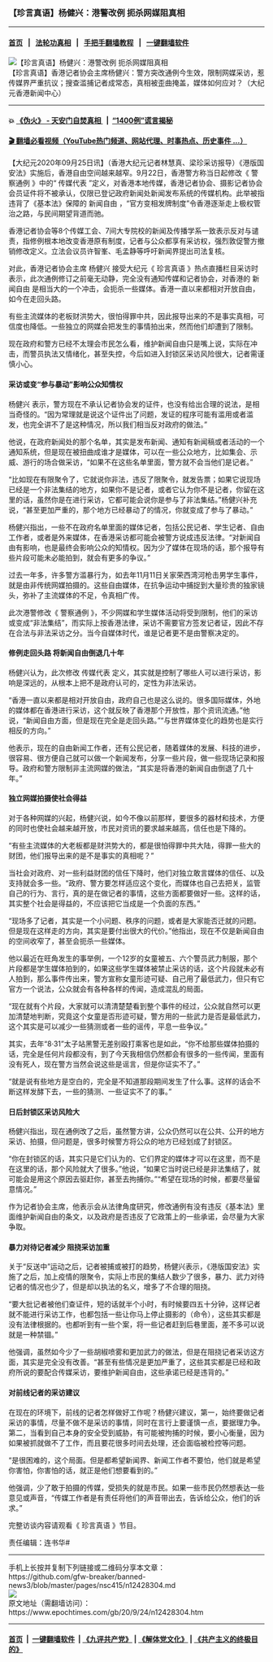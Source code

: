 ### 【珍言真语】杨健兴：港警改例 扼杀网媒阻真相
------------------------

#### [首页](https://github.com/gfw-breaker/banned-news3/blob/master/README.md) &nbsp;&nbsp;|&nbsp;&nbsp; [法轮功真相](https://github.com/begood0513/basic/blob/master/README.md)  &nbsp;&nbsp;|&nbsp;&nbsp; [手把手翻墙教程](https://github.com/gfw-breaker/guides/wiki)  &nbsp;&nbsp;|&nbsp;&nbsp; [一键翻墙软件](https://github.com/gfw-breaker/nogfw/blob/master/README.md)  



<div><img alt="【珍言真语】杨健兴：港警改例 扼杀网媒阻真相" class="attachment-djy_600_400 size-djy_600_400 wp-post-image" src="https://i.epochtimes.com/assets/uploads/2020/09/PHOTO-2020-09-23-09-33-47-600x400.jpg"/>
<div class="caption">
 【珍言真语】香港记者协会主席杨健兴：警方突改通例今生效，限制网媒采访，惹传媒界严重抗议；搜查滥捕记者成常态，真相被歪曲掩盖，媒体如何应对？（大纪元香港新闻中心）
</div></div><hr/>

#### 💥 [《伪火》 - 天安门自焚真相 ](http://158.247.195.190:10000/videos/blog/weihuo.html)&nbsp; |&nbsp; [“1400例”谎言揭秘  ](http://158.247.195.190:10000/videos/blog/jiexi1400.html)

#### [ 🎬  翻墙必看视频（YouTube热门频道、网站代理、时事热点、历史事件 ...）](https://github.com/gfw-breaker/links/blob/master/banned.md)

<div><p>
 【大纪元2020年09月25日讯】（香港大纪元记者林慧真、梁珍采访报导）《港版国安法》实施后，香港自由空间越来越窄。9月22日，香港警方称当日起修改《
 <ok href="https://www.epochtimes.com/gb/tag/%E8%AD%A6%E5%AF%9F%E9%80%9A%E4%BE%8B.html">
  警察通例
 </ok>
 》中的“
 <ok href="https://www.epochtimes.com/gb/tag/%E4%BC%A0%E5%AA%92%E4%BB%A3%E8%A1%A8.html">
  传媒代表
 </ok>
 ”定义，对香港本地传媒，香港记者协会、摄影记者协会会员证件将不被承认，仅限已登记政府新闻处新闻发布系统的传媒机构。此举被指违背了《基本法》保障的
 <ok href="https://www.epochtimes.com/gb/tag/%E6%96%B0%E9%97%BB%E8%87%AA%E7%94%B1.html">
  新闻自由
 </ok>
 ，“官方变相发牌制度”令香港逐渐走上极权管治之路，与民间期望背道而驰。
</p>
<p>
 香港记者协会等8个传媒工会、7间大专院校的新闻及传播学系一致表示反对与谴责，指修例根本地改变香港原有制度，记者与公众都享有采访权，强烈敦促警方撤销修改定义。立法会议员许智峯、毛孟静等呼吁新闻界提出司法复核。
</p>
<p>
 对此，香港记者协会主席
 <ok href="https://www.epochtimes.com/gb/tag/%E6%9D%A8%E5%81%A5%E5%85%B4.html">
  杨健兴
 </ok>
 接受大纪元《
 <ok href="https://www.epochtimes.com/gb/tag/%E7%8F%8D%E8%A8%80%E7%9C%9F%E8%AF%AD.html">
  珍言真语
 </ok>
 》热点直播栏目采访时表示，此次通例修订之前毫无动静，完全没有通知传媒和记者协会，对香港的
 <ok href="https://www.epochtimes.com/gb/tag/%E6%96%B0%E9%97%BB%E8%87%AA%E7%94%B1.html">
  新闻自由
 </ok>
 是相当大的一个冲击，会扼杀一些媒体。香港一直以来都相对开放自由，如今在走回头路。
</p>
<p>
 有些主流媒体的老板财洪势大，很怕得罪中共，因此报导出来的不是事实真相，可信度也降低。一些独立的网媒会把发生的事情拍出来，然而他们却遭到了限制。
</p>
<p>
 现在政府和警方已经不太理会市民怎么看，维护新闻自由只是嘴上说，实际在冲击，而警员执法又情绪化，甚至失控，今后如进入封锁区采访风险很大，记者需谨慎小心。
</p>
<h4>
 采访或变“参与暴动”影响公众知情权
</h4>
<p>
 <ok href="https://www.epochtimes.com/gb/tag/%E6%9D%A8%E5%81%A5%E5%85%B4.html">
  杨健兴
 </ok>
 表示，警方现在不承认记者协会发的证件，也没有给出合理的说法，是相当奇怪的。“因为常理就是说这个证件出了问题，发证的程序可能有滥用或者滥发，也完全讲不了是这种情况，所以我们相当反对政府的做法。”
</p>
<p>
 他说，在政府新闻处的那个名单，其实是发布新闻、通知有新闻稿或者活动的一个通知系统，但是现在被扭曲成谁才是媒体，可以在一些公众地方，比如集会、示威、游行的场合做采访，“如果不在这些名单里面，警方就不会当他们是记者。”
</p>
<p>
 “比如现在有限聚令了，它就说你非法，违反了限聚令，就发告票；如果它说现场已经是一个非法集结的地方，如果你不是记者，或者它认为你不是记者，你留在这里的话，虽然你是在进行采访，它都可能会说你是参与了非法集结。”杨健兴补充说，“甚至更加严重的，那个地方已经暴动了的情况，你就变成了参与了暴动。”
</p>
<p>
 杨健兴指出，一些不在政府名单里面的媒体记者，包括公民记者、学生记者、自由工作者，或者是外来媒体，在香港采访都可能会被警方说成违反法律。“对新闻自由有影响，也是最终会影响公众的知情权。因为少了媒体在现场的话，那个报导有些片段可能未必能拍到，就会有更多的争议。”
</p>
<p>
 过去一年多，许多警方滥暴行为，如去年11月11日关家荣西湾河枪击男学生事件，就是由非传统网媒拍摄的。这些自由媒体，在抗争运动中捕捉到大量珍贵的独家镜头，弥补了主流媒体的不足，令真相广传。
</p>
<p>
 此次港警修改《
 <ok href="https://www.epochtimes.com/gb/tag/%E8%AD%A6%E5%AF%9F%E9%80%9A%E4%BE%8B.html">
  警察通例
 </ok>
 》，不少网媒和学生媒体活动将受到限制，他们的采访或变成“非法集结”，而实际上按香港法律，采访不需要官方签发记者证，因此不存在合法与非法采访之分。当今自媒体时代，谁是记者更不是由警察决定的。
</p>
<h4>
 修例走回头路 将新闻自由倒退几十年
</h4>
<p>
 杨健兴认为，此次修改
 <ok href="https://www.epochtimes.com/gb/tag/%E4%BC%A0%E5%AA%92%E4%BB%A3%E8%A1%A8.html">
  传媒代表
 </ok>
 定义，其实就是控制了哪些人可以进行采访，影响是深远的，从根本上把不是政府认可的，定性为非法采访。
</p>
<p>
 “香港一直以来都是相对开放自由，政府自己也是这么说的。很多国际媒体，外地的媒体都在香港进行采访，这个就反映了香港那个开放性，那个资讯流通。”他说，“新闻自由方面，但是现在完全是走回头路。”“与世界媒体变化的趋势也是实行相反的方向。”
</p>
<p>
 他表示，现在的自由新闻工作者，还有公民记者，随着媒体的发展、科技的进步，很容易、很方便自己就可以做一个新闻发布，分享一些片段，做一些现场记录和报导。政府和警方限制非主流网媒的做法，“其实是将香港的新闻自由倒退了几十年。”
</p>
<h4>
 独立网媒拍摄使社会得益
</h4>
<p>
 对于各种网媒的兴起，杨健兴说，如今不像以前那样，要很多的器材和技术，方便的同时也使社会越来越开放，市民对资讯的要求越来越高，信任也是下降的。
</p>
<p>
 “有些主流媒体的大老板都是财洪势大的，都是很怕得罪中共大陆，得罪一些大的财团，他们报导出来的是不是事实的真相呢？”
</p>
<p>
 当社会对政府、对一些利益财团的信任下降时，他们对独立敢言媒体的信任、以及支持就会多一些。“政府、警方要怎样适应这个变化，而媒体也自己去把关，监管自己的行为、言行，真的是在做记者的事情，这些方面都要做好一些。这样的话，其实整个社会是得益的，不应该把它当成是一个负面的东西。”
</p>
<p>
 “现场多了记者，其实是一个小问题、秩序的问题，或者是大家能否迁就的问题。但是现在这样走的方向，其实是要付出很大的代价。”他指出，现在不仅是新闻自由的空间收窄了，甚至会扼杀一些媒体。
</p>
<p>
 他以最近在旺角发生的事举例，一个12岁的女童被五、六个警员武力制服，那个片段都是学生媒体拍到的，如果这些学生媒体被禁止采访的话，这个片段就未必有人拍到，那么事件传出来，警方宣称女童形迹可疑、自己用了最低武力，但只有它官方一个说法，公众就会有各种各样的传闻，造成混乱的局面。
</p>
<p>
 “现在就有个片段，大家就可以清清楚楚看到整个事件的经过，公众就自然可以更加清楚地判断，究竟这个女童是否形迹可疑，警方用的一些武力是否是最低武力，这个其实是可以减少一些猜测或者一些的谣传，平息一些争议。”
</p>
<p>
 其实，去年“8·31”太子站黑警无差别殴打乘客也是如此，“你不给那些媒体拍摄的话，完全是任何片段都没有，到了今天我相信仍然都会有很多的一些传闻，里面有没有死人，现在警方当然会说这些是谣言，但是你证实不了。”
</p>
<p>
 “就是说有些地方是空白的，完全是不知道那段期间发生了什么事。这样的话会不断这样发酵下去，一些的猜测、一些证实不了的事。”
</p>
<h4>
 日后封锁区采访风险大
</h4>
<p>
 杨健兴指出，现在通例改了之后，虽然警方讲，公众仍然可以在公共、公开的地方采访、拍摄，但问题是，很多时候警方将公众的地方已经划成了封锁区。
</p>
<p>
 “你在封锁区的话，其实只是它们认为的、它们界定的媒体才可以在这里，而不是在这里的话，那个风险就大了很多。”他说，“如果它当时说已经是非法集结了，就可能会是用这个原因去驱赶你，甚至去拘捕你。”“希望在现场的时候，都要尽量留意情况。”
</p>
<p>
 作为记者协会主席，他表示会从法律角度研究，修改通例有没有违反《基本法》里面维护新闻自由的条文，以及政府是否违反了它政策上的一些承诺，会尽量为大家争取。
</p>
<h4>
 暴力对待记者减少 阻挠采访加重
</h4>
<p>
 关于“反送中”运动之后，记者被捕或被打的趋势，杨健兴表示，《港版国安法》实施了之后，加上疫情的限聚令，实际上市民的集结人数少了很多，暴力、武力对待记者的情况也少了，但是却以执法的名义，增多了不合理的阻挠。
</p>
<p>
 “要大批记者被他们查证件，短的话就半个小时，有时候要四五十分钟，这样记者就不能进行采访工作，也都包括一些让你马上停止摄影的（命令），这些其实都是没有法律根据的。也都听到有一些个案，将一些记者赶到后巷里面，差不多可以说就是一种禁锢。”
</p>
<p>
 他强调，虽然如今少了一些胡椒喷雾和更加武力的做法，但是在阻挠记者采访这方面，其实是完全没有改善。“甚至有些情况是更加严重了，这些其实都是已经和政府所说的要配合传媒采访，要维护新闻自由，这些承诺已经是违背的。”
</p>
<h4>
 对前线记者的采访建议
</h4>
<p>
 在现在的环境下，前线的记者怎样做好工作呢？杨健兴建议，第一，始终要做记者采访的事情，尽量不做不是采访的事情，同时在言行上要谨慎一点，要据理力争。第二，当看到自己本身的安全受到威胁，有可能被拘捕的时候，要小心衡量，因为如果被抓就做不了工作，而且要花很多时间去处理，还会面临被检控等问题。
</p>
<p>
 “是很困难的，这个局面。但是都希望新闻界、新闻工作者不要怕，他们就是希望你害怕，你害怕的话，就正是他们想要看到的。”
</p>
<p>
 他强调，少了敢于拍摄的传媒，受损失的就是市民。如果一些市民仍然想表达一些意见或声音，“传媒工作者是有责任将他们的声音带出去，告诉给公众，他们的诉求。”
</p>
<p>
 完整访谈内容请观看《
 <ok href="https://www.epochtimes.com/gb/tag/%E7%8F%8D%E8%A8%80%E7%9C%9F%E8%AF%AD.html">
  珍言真语
 </ok>
 》节目。
</p>
<p>
</p>
<p>
 责任编辑：连书华#
</p>
</div>
<hr/>
手机上长按并复制下列链接或二维码分享本文章：<br/>
https://github.com/gfw-breaker/banned-news3/blob/master/pages/nsc415/n12428304.md <br/>
<a href='https://github.com/gfw-breaker/banned-news3/blob/master/pages/nsc415/n12428304.md'><img src='https://github.com/gfw-breaker/banned-news3/blob/master/pages/nsc415/n12428304.md.png'/></a> <br/>
原文地址（需翻墙访问）：https://www.epochtimes.com/gb/20/9/24/n12428304.htm


------------------------
#### [首页](https://github.com/gfw-breaker/banned-news3/blob/master/README.md) &nbsp;|&nbsp; [一键翻墙软件](https://github.com/gfw-breaker/nogfw/blob/master/README.md) &nbsp;| [《九评共产党》](https://github.com/gfw-breaker/9ping.md/blob/master/README.md#九评之一评共产党是什么) | [《解体党文化》](https://github.com/gfw-breaker/jtdwh.md/blob/master/README.md) | [《共产主义的终极目的》](https://github.com/gfw-breaker/gczydzjmd.md/blob/master/README.md)


<img src='http://gfw-breaker.win/banned-news3/pages/nsc415/n12428304.md' width='0px' height='0px'/>